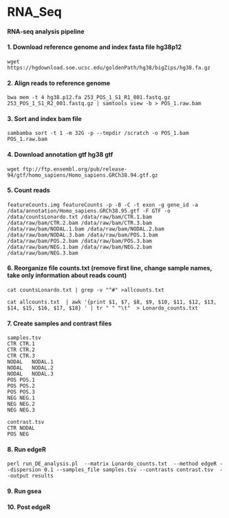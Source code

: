 # RNA_Seq 
#### RNA-seq analysis pipeline
#### 1. Download reference genome and index fasta file hg38p12
```
wget https://hgdownload.soe.ucsc.edu/goldenPath/hg38/bigZips/hg38.fa.gz
```
#### 2. Align reads to reference genome
```
bwa mem -t 4 hg38.p12.fa 253_POS_1_S1_R1_001.fastq.gz 253_POS_1_S1_R2_001.fastq.gz | samtools view -b > POS_1.raw.bam
```
#### 3. Sort and index bam file
```
sambamba sort -t 1 -m 32G -p --tmpdir /scratch -o POS_1.bam POS_1.raw.bam
```
#### 4. Download annotation gtf hg38 gtf
```
wget ftp://ftp.ensembl.org/pub/release-94/gtf/homo_sapiens/Homo_sapiens.GRCh38.94.gtf.gz
```
#### 5. Count reads
```
featureCounts.img featureCounts -p -B -C -t exon -g gene_id -a /data/annotation/Homo_sapiens.GRCh38.95.gtf -F GTF -o /data/countsLonardo.txt /data/raw/bam/CTR.1.bam /data/raw/bam/CTR.2.bam /data/raw/bam/CTR.3.bam /data/raw/bam/NODAL.1.bam /data/raw/bam/NODAL.2.bam /data/raw/bam/NODAL.3.bam /data/raw/bam/POS.1.bam /data/raw/bam/POS.2.bam /data/raw/bam/POS.3.bam /data/raw/bam/NEG.1.bam /data/raw/bam/NEG.2.bam /data/raw/bam/NEG.3.bam
```
#### 6. Reorganize file counts.txt (remove first line, change sample names, take only information about reads count)
```
cat countsLonardo.txt | grep -v "^#" >allcounts.txt
```
```
cat allcounts.txt  | awk '{print $1, $7, $8, $9, $10, $11, $12, $13, $14, $15, $16, $17, $18} ' | tr " " "\t"  > Lonardo_counts.txt
```
#### 7. Create samples and contrast files
```
samples.tsv
CTR	CTR.1
CTR	CTR.2
CTR	CTR.3
NODAL	NODAL.1
NODAL	NODAL.2
NODAL	NODAL.3
POS	POS.1
POS	POS.2
POS	POS.3
NEG	NEG.1
NEG	NEG.2
NEG	NEG.3
```
```
contrast.tsv
CTR	NODAL
POS	NEG
```
#### 8. Run edgeR
```
perl run_DE_analysis.pl  --matrix Lonardo_counts.txt  --method edgeR --dispersion 0.1 --samples_file samples.tsv --contrasts contrast.tsv  --output results
```
#### 9. Run gsea
#### 10. Post edgeR
